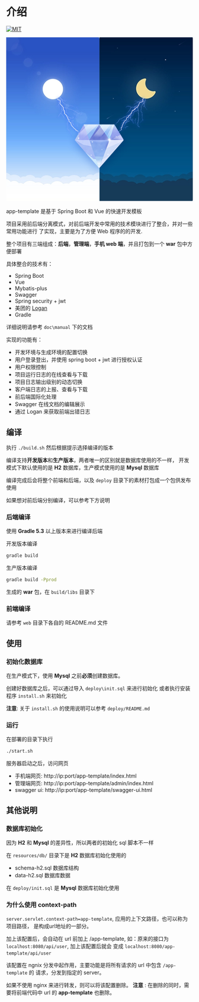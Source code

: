# 介绍

[![MIT](https://img.shields.io/dub/l/vibe-d.svg?style=flat-square)](http://opensource.org/licenses/MIT)

![海报](./poster.jpg)

app-template 是基于 Spring Boot 和 Vue 的快速开发模板

项目采用前后端分离模式，对前后端开发中常用的技术模块进行了整合，并对一些常用功能进行
了实现，主要是为了方便 Web 程序的的开发.

整个项目有三端组成：**后端**，**管理端**，**手机 web 端**，并且打包到一个 **war** 包中方便部署

具体整合的技术有：

* Spring Boot
* Vue
* Mybatis-plus
* Swagger
* Spring security + jwt
* 美团的 [Logan](https://github.com/Meituan-Dianping/Logan)
* Gradle

详细说明请参考 `doc\manual` 下的文档

实现的功能有：

* 开发环境与生成环境的配置切换
* 用户登录登出，并使用 spring boot + jwt 进行授权认证
* 用户权限控制
* 项目运行日志的在线查看与下载
* 项目日志输出级别的动态切换
* 客户端日志的上报、查看与下载
* 前后端国际化处理
* Swagger 在线文档的编辑展示
* 通过 Logan 来获取前端出错日志

## 编译

执行 `./build.sh` 然后根据提示选择编译的版本

编译支持**开发版本**和**生产版本**，两者唯一的区别就是数据库使用的不一样，
开发模式下默认使用的是 **H2** 数据库，生产模式使用的是 **Mysql** 数据库

编译完成后会将整个前端和后端，以及 `deploy` 目录下的素材打包成一个包供发布使用

如果想对前后端分别编译，可以参考下方说明

### 后端编译

使用 **Gradle 5.3** 以上版本来进行编译后端

开发版本编译

```sh
gradle build
```

生产版本编译

```sh
gradle build -Pprod
```

生成的 **war** 包，在 `build/libs` 目录下

### 前端编译

请参考 `web` 目录下各自的 README.md 文件

## 使用

### 初始化数据库

在生产模式下，使用 **Mysql** 之前**必须**创建数据库。

创建好数据库之后，可以通过导入 `deploy\init.sql` 来进行初始化
或者执行安装程序 `install.sh` 来初始化

**注意**: 关于 `install.sh` 的使用说明可以参考 `deploy/README.md`

### 运行

在部署的目录下执行

```sh
./start.sh
```

服务器启动之后，访问网页

* 手机端网页: http://ip:port/app-template/index.html
* 管理端网页: http://ip:port/app-template/admin/index.html
* swagger ui: http://ip:port/app-template/swagger-ui.html

## 其他说明

### 数据库初始化

因为 **H2** 和 **Mysql** 的差异性，所以两者的初始化 sql 脚本不一样

在 `resources/db/` 目录下是 **H2** 数据库初始化使用的

* schema-h2.sql 数据库结构
* data-h2.sql 数据库数据

在 `deploy/init.sql` 是 **Mysql** 数据库初始化使用

### 为什么使用 context-path

`server.servlet.context-path=app-template`, 应用的上下文路径，也可以称为项目路径，
是构成url地址的一部分。

加上该配置后，会自动在 url 前加上 /app-template, 如：原来的接口为
 `localhost:8080/api/user`, 加上该配置后就会
 变成 `localhost:8080/app-template/api/user`

该配置在 ngnix 分发中起作用，主要功能是将所有请求的 url 中包含 `/app-template` 的
请求，分发到指定的 server。

如果不使用 nginx 来进行转发，则可以将该配置删除。
**注意** : 在删除的同时，需要将前端代码中 url 的 **app-template** 也删除。
